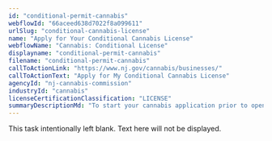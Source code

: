 ```yaml
---
id: "conditional-permit-cannabis"
webflowId: "66aceed638d7022f8a099611"
urlSlug: "conditional-cannabis-license"
name: "Apply for Your Conditional Cannabis License"
webflowName: "Cannabis: Conditional License"
displayname: "conditional-permit-cannabis"
filename: "conditional-permit-cannabis"
callToActionLink: "https://www.nj.gov/cannabis/businesses/"
callToActionText: "Apply for My Conditional Cannabis License"
agencyId: "nj-cannabis-commission"
industryId: "cannabis"
licenseCertificationClassification: "LICENSE"
summaryDescriptionMd: "To start your cannabis application prior to opening a site, you may apply for a conditional license that gives you 120 days to find a location, get municipal approval, and apply for a conversion license (which will give your business approval to operate)."
---
```


This task intentionally left blank. Text here will not be displayed.
